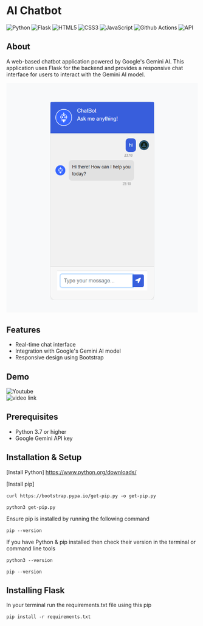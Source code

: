# AI Chatbot
![Python](https://img.shields.io/badge/python-3670A0?style=for-the-badge&logo=python&logoColor=ffdd54)
![Flask](https://img.shields.io/badge/Flask-000000?style=for-the-badge&logo=flask&logoColor=white)
![HTML5](https://img.shields.io/badge/html5-%23E34F26.svg?style=for-the-badge&logo=html5&logoColor=white)
![CSS3](https://img.shields.io/badge/css3-%231572B6.svg?style=for-the-badge&logo=css3&logoColor=white)
![JavaScript](	https://img.shields.io/badge/JavaScript-F7DF1E?style=for-the-badge&logo=javascript&logoColor=black)
![Github Actions](https://img.shields.io/badge/GitHub_Actions-2088FF?style=for-the-badge&logo=github-actions&logoColor=white)
![API](https://img.shields.io/badge/API-2088FF?style=for-the-badge&logo=github-actions&logoColor=white)

## About
A web-based chatbot application powered by Google's Gemini AI. This application uses Flask for the backend and provides a responsive chat interface for users to interact with the Gemini AI model.

![Chatbot Interface](exemplz.png)

## Features
- Real-time chat interface
- Integration with Google's Gemini AI model
- Responsive design using Bootstrap
## Demo
![Youtube](https://img.shields.io/badge/YouTube-FF0000?style=for-the-badge&logo=youtube&logoColor=white)  <br>
![video link](https://www.youtube.com/watch?v=v8dCfWvjtaQ)
## Prerequisites
- Python 3.7 or higher
- Google Gemini API key
## Installation & Setup

[Install Python] https://www.python.org/downloads/

[Install pip]

```
curl https://bootstrap.pypa.io/get-pip.py -o get-pip.py
```

```
python3 get-pip.py
```

Ensure pip is installed by running the following command

```
pip --version
```

If you have Python & pip installed then check their version in the terminal or command line tools

```
python3 --version
```

```
pip --version
```

## Installing Flask

In your terminal run the requirements.txt file using this pip

```
pip install -r requirements.txt
```
